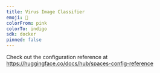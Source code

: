 ```yaml
---
title: Virus Image Classifier
emoji: 🏃
colorFrom: pink
colorTo: indigo
sdk: docker
pinned: false
---
```


Check out the configuration reference at https://huggingface.co/docs/hub/spaces-config-reference
